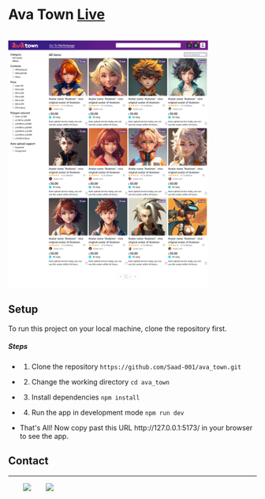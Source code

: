 <h1>Ava Town <a href="https://ava-town.netlify.app/" target="_blank">Live</a></h1>
<br>
<img
  src="https://github.com/Saad-001/ava_town/blob/main/avatarHomePage.png"
  alt="Ava Town Home page"
  style="display: inline-block; margin: 0 auto; max-width: 500px; max-height: 500px;">
<h2>Setup</h2>
<p>To run this project on your local machine, clone the repository first.</p><h5>Steps</h5><ul>
<li>
<ol>
<li>Clone the repository <code>https://github.com/Saad-001/ava_town.git</code></li>
</ol>
</li>
</ul><ul>
<li>
<ol start="2">
<li>Change the working directory <code>cd ava_town</code></li>
</ol>
</li>
</ul><ul>
<li>
<ol start="3">
<li>Install dependencies <code>npm install</code></li>
</ol>
</li>
</ul><ul>
<li>
<ol start="4">
<li>Run the app in development mode <code>npm run dev</code></li>
</ol>
</li>
</ul><ul>
<li>That's All! Now copy past this URL http://127.0.0.1:5173/ in your browser to see the app.</li>
</ul><h2>Contact</h2>
<hr><p><span style="margin-right: 30px;"></span><a href="https://www.linkedin.com/in/mdsaad-dev/"><img target="_blank" src="https://cdn.jsdelivr.net/gh/devicons/devicon/icons/linkedin/linkedin-original.svg" style="width: 10%;"></a><span style="margin-right: 30px;"></span><a href="https://github.com/Saad-001"><img target="_blank" src="https://cdn.jsdelivr.net/gh/devicons/devicon/icons/github/github-original.svg" style="width: 10%;"></a></p>
